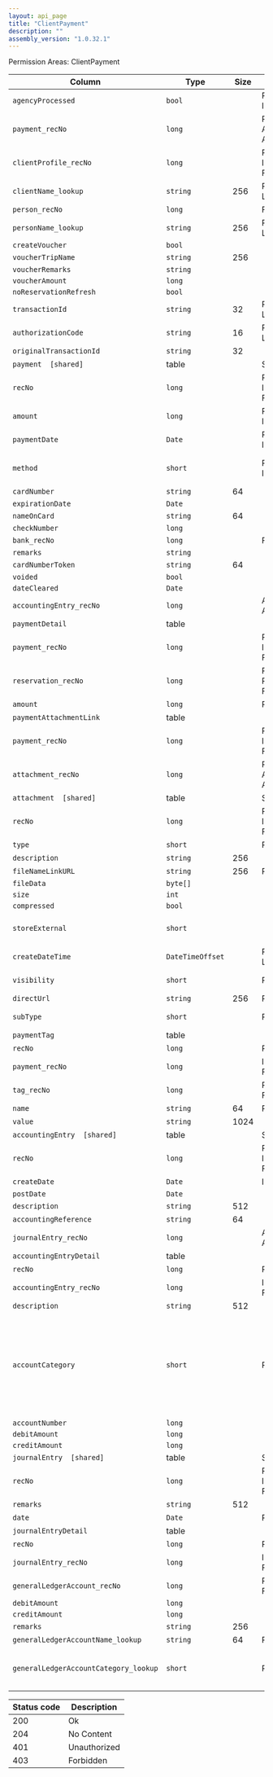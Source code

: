 ```yaml
---
layout: api_page
title: "ClientPayment"
description: ""
assembly_version: "1.0.32.1"
---
```




Permission Areas: ClientPayment

| Column | Type | Size | Flags | Table | Description |
| ------ | ---- | ---- | ----- | ----- | ----------- |
| `agencyProcessed` | `bool` |  | Required, InsertOnly | `clientPayment` | 
| `payment_recNo` | `long` |  | PKey, Auto-Assign | `clientPayment` | 
| `clientProfile_recNo` | `long` |  | Required, InsertOnly, FKey | `clientPayment` | 
| `clientName_lookup` | `string` | 256 | ReadOnly, Lookup | `clientPayment` | 
| `person_recNo` | `long` |  | FKey | `clientPayment` | 
| `personName_lookup` | `string` | 256 | ReadOnly, Lookup | `clientPayment` | 
| `createVoucher` | `bool` |  |  | `clientPayment` | 
| `voucherTripName` | `string` | 256 |  | `clientPayment` | 
| `voucherRemarks` | `string` |  |  | `clientPayment` | 
| `voucherAmount` | `long` |  |  | `clientPayment` | 
| `noReservationRefresh` | `bool` |  |  | `clientPayment` | 
| `transactionId` | `string` | 32 | ReadOnly, Lookup | `clientPayment` | 
| `authorizationCode` | `string` | 16 | ReadOnly, Lookup | `clientPayment` | 
| `originalTransactionId` | `string` | 32 |  | `clientPayment` | 
| `payment  [shared]` | table |  | Singleton | `clientPayment` | 
| `recNo` | `long` |  | PKey, InsertOnly, FKey | `payment` | 
| `amount` | `long` |  | Required, InsertOnly | `payment` | 
| `paymentDate` | `Date` |  | Required, InsertOnly | `payment` | 
| `method` | `short` |  | Required, InsertOnly | `payment` | Cash = 1, Check = 2, EFT = 3, CreditCard = 4, Other = 99
| `cardNumber` | `string` | 64 |  | `payment` | 
| `expirationDate` | `Date` |  |  | `payment` | 
| `nameOnCard` | `string` | 64 |  | `payment` | 
| `checkNumber` | `long` |  |  | `payment` | 
| `bank_recNo` | `long` |  | FKey | `payment` | 
| `remarks` | `string` |  |  | `payment` | 
| `cardNumberToken` | `string` | 64 |  | `payment` | 
| `voided` | `bool` |  |  | `payment` | 
| `dateCleared` | `Date` |  |  | `payment` | 
| `accountingEntry_recNo` | `long` |  | Auto-Assign | `payment` | 
| `paymentDetail ` | table |  |  | `payment` | 
| `payment_recNo` | `long` |  | PKey, InsertOnly, FKey | `paymentDetail` | 
| `reservation_recNo` | `long` |  | PKey, Required, FKey | `paymentDetail` | 
| `amount` | `long` |  | Required | `paymentDetail` | 
| `paymentAttachmentLink ` | table |  |  | `payment` | 
| `payment_recNo` | `long` |  | PKey, InsertOnly, FKey | `paymentAttachmentLink` | 
| `attachment_recNo` | `long` |  | PKey, Auto-Assign | `paymentAttachmentLink` | 
| `attachment  [shared]` | table |  | Singleton | `paymentAttachmentLink` | 
| `recNo` | `long` |  | PKey, InsertOnly, FKey | `attachment` | 
| `type` | `short` |  | Required | `attachment` | Link = 1, File = 2
| `description` | `string` | 256 |  | `attachment` | 
| `fileNameLinkURL` | `string` | 256 | Required | `attachment` | 
| `fileData` | `byte[]` |  |  | `attachment` | 
| `size` | `int` |  |  | `attachment` | 
| `compressed` | `bool` |  |  | `attachment` | 
| `storeExternal` | `short` |  |  | `attachment` | Database = 0, PrivateStorage = 1, PublicStorage = 2
| `createDateTime` | `DateTimeOffset` |  | ReadOnly, Lookup | `attachment` | 
| `visibility` | `short` |  | Required | `attachment` | Public = 1, Private = 2, Internal = 3
| `directUrl` | `string` | 256 | ReadOnly | `attachment` | 
| `subType` | `short` |  | Required | `attachment` | Document = 1, Image = 2, Other = 3
| `paymentTag ` | table |  |  | `payment` | 
| `recNo` | `long` |  | PKey | `paymentTag` | 
| `payment_recNo` | `long` |  | InsertOnly, FKey | `paymentTag` | 
| `tag_recNo` | `long` |  | Required, FKey | `paymentTag` | 
| `name` | `string` | 64 | ReadOnly | `paymentTag` | 
| `value` | `string` | 1024 |  | `paymentTag` | 
| `accountingEntry  [shared]` | table |  | Singleton | `payment` | 
| `recNo` | `long` |  | PKey, InsertOnly, FKey | `accountingEntry` | 
| `createDate` | `Date` |  | InsertOnly | `accountingEntry` | 
| `postDate` | `Date` |  |  | `accountingEntry` | 
| `description` | `string` | 512 |  | `accountingEntry` | 
| `accountingReference` | `string` | 64 |  | `accountingEntry` | 
| `journalEntry_recNo` | `long` |  | Auto-Assign | `accountingEntry` | 
| `accountingEntryDetail ` | table |  |  | `accountingEntry` | 
| `recNo` | `long` |  | PKey | `accountingEntryDetail` | 
| `accountingEntry_recNo` | `long` |  | InsertOnly, FKey | `accountingEntryDetail` | 
| `description` | `string` | 512 |  | `accountingEntryDetail` | 
| `accountCategory` | `short` |  | Required | `accountingEntryDetail` | None = 0, SupplierBalances = 2, UndepositedFunds = 3, CCProcessingBalances = 5, AgencyCCBalances = 6, BankAccount = 7, Sales = 8, CostOfSales = 9, RetainedEarnings = 10, Other = 99
| `accountNumber` | `long` |  |  | `accountingEntryDetail` | 
| `debitAmount` | `long` |  |  | `accountingEntryDetail` | 
| `creditAmount` | `long` |  |  | `accountingEntryDetail` | 
| `journalEntry  [shared]` | table |  | Singleton | `accountingEntry` | 
| `recNo` | `long` |  | PKey, InsertOnly, FKey | `journalEntry` | 
| `remarks` | `string` | 512 |  | `journalEntry` | 
| `date` | `Date` |  | Required | `journalEntry` | 
| `journalEntryDetail ` | table |  |  | `journalEntry` | 
| `recNo` | `long` |  | PKey | `journalEntryDetail` | 
| `journalEntry_recNo` | `long` |  | InsertOnly, FKey | `journalEntryDetail` | 
| `generalLedgerAccount_recNo` | `long` |  | Required, FKey | `journalEntryDetail` | 
| `debitAmount` | `long` |  |  | `journalEntryDetail` | 
| `creditAmount` | `long` |  |  | `journalEntryDetail` | 
| `remarks` | `string` | 256 |  | `journalEntryDetail` | 
| `generalLedgerAccountName_lookup` | `string` | 64 | ReadOnly | `journalEntryDetail` | 
| `generalLedgerAccountCategory_lookup` | `short` |  | ReadOnly | `journalEntryDetail` | Assets = 1, Liabilities = 2, Capital = 3, Sales = 4, CostOfSales = 5, Expenses = 6

| Status code | Description |
| ----------- | ----------- |
| 200 | Ok |
| 204 | No Content |
| 401 | Unauthorized |
| 403 | Forbidden |


